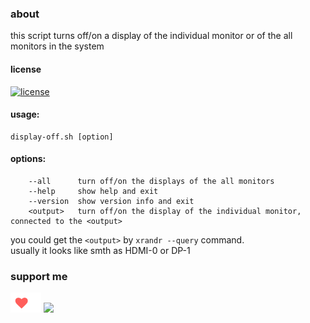 ### about
this script turns off/on a display of the individual monitor or of the all monitors in the system

#### license  
[![license](https://img.shields.io/github/license/almaceleste/display-off.svg?longCache=true)](https://github.com/almaceleste/display-off/blob/master/LICENSE)

<!-- #### wiki -->

#### usage:
```
display-off.sh [option]
```
#### options:  
```
    --all      turn off/on the displays of the all monitors  
    --help     show help and exit  
    --version  show version info and exit  
    <output>   turn off/on the display of the individual monitor, connected to the <output>
```

you could get the `<output>` by `xrandr --query` command.  
usually it looks like smth as HDMI-0 or DP-1

### support me
<!-- [![Beerpay](https://beerpay.io/almaceleste/display-off/badge.svg?style=beer)](https://beerpay.io/almaceleste/display-off) [![Beerpay](https://beerpay.io/almaceleste/display-off/make-wish.svg?style=flat)](https://beerpay.io/almaceleste/display-off?focus=wish) -->
[![Ko-fi](/assets/img/Ko-fi_logo_transparent.png)](https://ko-fi.com/almaceleste "bye me cofee")
[![](https://img.shields.io/badge/Paypal-donate_me-blue.svg?longCache=true&logo=paypal)](https://www.paypal.me/almaceleste "paypal | donate me") 

